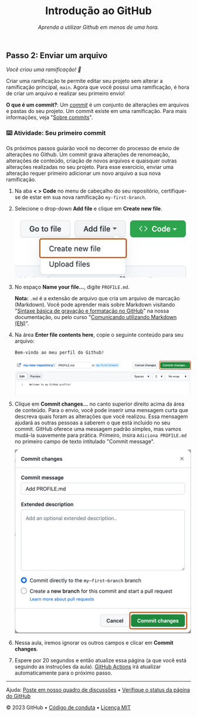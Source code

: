 <header>

<!--
  <<< Notas do autor: Cabeçalho do curso >>>
  Inclui uma imagem de 1280×640, título do curso em fromato de sentença e uma descrição concisa em ênfase.
  Nas configurações do seu repositório: permita template de repositório, adicione suma imagem social de 1280×640, auto delete dos cabeçalhos de branches.
  Adicione sua lincença de código aberto, GitHub utiliza a licença MIT.
-->

# Introdução ao GitHub

_Aprenda a utilizar Github em menos de uma hora._

</header>

<!--
  <<< Author notes: Step 2 >>>
  Start this step by acknowledging the previous step.
  Define terms and link to docs.github.com.
-->

## Passo 2: Enviar um arquivo

_Você criou uma ramificação! :tada:_

Criar uma ramificação te permite editar seu projeto sem alterar a ramificação principal, `main`. Agora que você possui uma ramificação, é hora de criar um arquivo e realizar seu primeiro envio!

**O que é um commit?**: Um _[commit](https://docs.github.com/pt/pull-requests/committing-changes-to-your-project/creating-and-editing-commits/about-commits)_ é um conjunto de alterações em arquivos e pastas do seu projeto. Um commit existe em uma ramificação. Para mais informações, veja "[Sobre commits](https://docs.github.com/pt/pull-requests/committing-changes-to-your-project/creating-and-editing-commits/about-commits)".

### :keyboard: Atividade: Seu primeiro commit

Os próximos passos guiarão você no decorrer do processo de envio de alterações no Github. Um commit grava alterações de renomeação, alterações de conteúdo, criação de novos arquivos e quaisquer outras alterações realizadas no seu projeto. Para esse exercício, enviar uma alteração requer primeiro adicionar um novo arquivo a sua nova ramificação.

1. Na aba **< > Code** no menu de cabeçalho do seu repositório, certifique-se de estar em sua nova ramificação `my-first-branch`.

2. Selecione o drop-down **Add file** e clique em **Create new file**.

   ![create new file option](/images/create-new-file.png)

3. No espaço **Name your file...**, digite `PROFILE.md`.

   **Nota:** `.md` é a extensão de arquivo que cria um arquivo de marcação (Markdown). Você pode aprender mais sobre Markdown visitando "[Sintaxe básica de gravação e formatação no GitHub](https://docs.github.com/pt/get-started/writing-on-github/getting-started-with-writing-and-formatting-on-github/basic-writing-and-formatting-syntax)" na nossa documentação, ou pelo curso "[Comunicando utilizando Markdown (EN)](https://github.com/skills/communicate-using-markdown)".

4. Na área **Enter file contents here**, copie o seguinte conteúdo para seu arquivo:

   ```
   Bem-vindo ao meu perfil do Github!
   ```

   <img alt="profile.md file screenshot" src="/images/my-profile-file.png"/>

5. Clique em **Commit changes...** no canto superior direito acima da área de conteúdo. Para o envio, você pode inserir uma mensagem curta que descreva quais foram as alterações que você realizou. Essa mensagem ajudará as outras pessoas a saberem o que está incluido no seu commit. GitHub oferece uma messagem padrão simples, mas vamos mudá-la suavemente para prática. Primeiro, insira `Adiciona PROFILE.md` no primeiro campo de texto intitulado "Commit message".

   <img alt="captura de tela adicionando um novo arquivo com uma mensagem de envio" src="/images/commit-full-screen.png" />

6. Nessa aula, iremos ignorar os outros campos e clicar em **Commit changes**.
7. Espere por 20 segundos e então atualize essa página (a que você está seguindo as instruções da aula). [GitHub Actions](https://docs.github.com/pt/actions) irá atualizar automaticamente para o próximo passo.

<footer>

<!--
  <<< Notas do autor: Rodapé >>>
  Adicione um link de suporte, status da página do Github, código de conduta e o link da licença .
-->

---

Ajuda: [Poste em nosso quadro de discussões](https://github.com/orgs/skills/discussions/categories/introduction-to-github) &bull; [Verifique o status da página do GitHub](https://www.githubstatus.com/)

&copy; 2023 GitHub &bull; [Código de conduta](https://www.contributor-covenant.org/version/2/1/code_of_conduct/code_of_conduct.md) &bull; [Licença MIT](https://gh.io/mit)

</footer>
